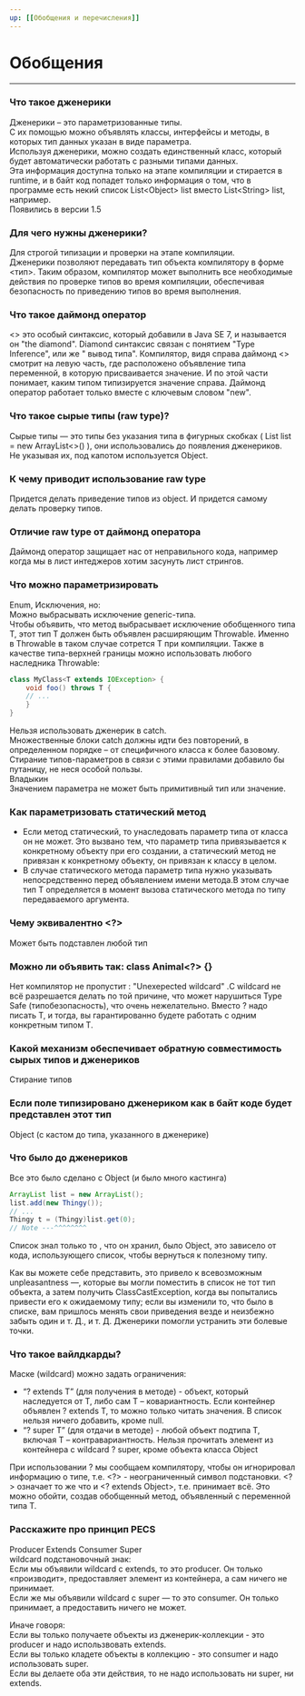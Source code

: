 ```yaml
---
up: [[Обобщения и перечисления]]
---
```

# Обобщения
---
### Что такое дженерики
Дженерики – это параметризованные типы.  
С их помощью можно объявлять классы, интерфейсы и методы, в которых тип данных указан в виде параметра.  
Используя дженерики, можно создать единственный класс, который будет автоматически работать с разными типами данных.  
Эта информация доступна только на этапе компиляции и стирается в runtime, и в байт код попадет только информация о том, что в программе есть некий список List\<Object> list вместо List\<String> list, например.  
Появились в версии 1.5

### Для чего нужны дженерики?
Для строгой типизации и проверки на этапе компиляции.  
Дженерики позволяют передавать тип объекта компилятору в форме <тип>. Таким образом, компилятор может выполнить все необходимые действия по проверке типов во время компиляции, обеспечивая безопасность по приведению типов во время выполнения.

### Что такое даймонд оператор
<> это особый синтаксис, который добавили в Java SE 7, и называется он "the diamond". Diamond синтаксис связан с понятием "Type Inference", или же " вывод типа". Компилятор, видя справа даймонд <> смотрит на левую часть, где расположено объявление типа переменной, в которую присваивается значение. И по этой части понимает, каким типом типизируется значение справа. Даймонд оператор работает только вместе с ключевым словом "new".

### Что такое сырые типы (raw type)?
Сырые типы — это типы без указания типа в фигурных скобках ( List list = new ArrayList<>() ), они использовались до появления дженериков.  
Не указывая их, под капотом используется Object.

### К чему приводит использование raw type
Придется делать приведение типов из оbject. И придется самому делать проверку типов.

### Отличие raw type от даймонд оператора
Даймонд оператор защищает нас от неправильного кода, например когда мы в лист интеджеров хотим засунуть лист стрингов.

### Что можно параметризировать
Enum, Исключения, но:  
Можно выбрасывать исключение generic-типа.  
Чтобы объявить, что метод выбрасывает исключение обобщенного типа T, этот тип T должен быть объявлен расширяющим Throwable. Именно в Throwable в таком случае сотрется T при компиляции. Также в качестве типа-верхней границы можно использовать любого наследника Throwable:  
```java
class MyClass<T extends IOException> {  
	void foo() throws T {  
	// ...  
	}  
}  
```
Нельзя использовать дженерик в catch.  
Множественные блоки catch должны идти без повторений, в определенном порядке – от специфичного класса к более базовому. Стирание типов-параметров в связи с этими правилами добавило бы путаницу, не неся особой пользы.  
Владыкин  
Значением параметра не может быть примитивный тип или значение.

### Как параметризовать статический метод
* Если метод статический, то унаследовать параметр типа от класса он не может. Это вызвано тем, что параметр типа привязывается к конкретному объекту при его создании, а статический метод не привязан к конкретному объекту, он привязан к классу в целом. 
* В случае статического метода параметр типа нужно указывать непосредственно перед объявлением имени метода.В этом случае тип T определяется в момент вызова статического метода по типу передаваемого аргумента.

### Чему эквивалентно \<?>
Может быть подставлен любой тип

### Можно ли объявить так: class Animal\<?> {}
Нет компилятор не пропустит : "Unexepected wildcard" .С wildcard не всё разрешается делать по той причине, что может нарушиться Type Safe (типобезопасность), что очень нежелательно. Вместо ? надо писать Т, и тогда, вы гарантированно будете работать с одним конкретным типом Т.

### Какой механизм обеспечивает обратную совместимость сырых типов и дженериков
Стирание типов

### Если поле типизировано дженериком как в байт коде будет представлен этот тип
Object (c кастом до типа, указанного в дженерике)  

### Что было до дженериков
Все это было сделано с Object (и было много кастинга)  
```java
ArrayList list = new ArrayList();  
list.add(new Thingy());  
// ...  
Thingy t = (Thingy)list.get(0);  
// Note ---^^^^^^^^  
```
Список знал только то , что он хранил, было Object, это зависело от кода, использующего список, чтобы вернуться к полезному типу.  
  
Как вы можете себе представить, это привело к всевозможным unpleasantness —, которые вы могли поместить в список не тот тип объекта, а затем получить ClassCastException, когда вы попытались привести его к ожидаемому типу; если вы изменили то, что было в списке, вам пришлось менять свои приведения везде и неизбежно забыть один и т. Д., и т. Д. Дженерики помогли устранить эти болевые точки.

### Что такое вайлдкарды? 
Маске (wildcard) можно задать ограничения:  
* “? extends T” (для получения в методе) - объект, который наследуется от Т, либо сам Т – ковариантность.  Если контейнер объявлен ? extends T, то можно только читать значения. В список нельзя ничего добавить, кроме null.  
* “? super T” (для отдачи в методе) - любой объект подтипа Т, включая Т – контравариантность. Нельзя прочитать элемент из контейнера с wildcard ? super, кроме объекта класса Object  
  
При использовании ? мы сообщаем компилятору, чтобы он игнорировал информацию о типе, т.е. \<?> - неограниченный символ подстановки. \<?> означает то же что и \<? extends Object>, т.е. принимает всё. Это можно обойти, создав обобщенный метод, объявленный с переменной типа T.

### Расскажите про принцип PECS
Producer Extends Consumer Super  
wildcard подстановочный знак:  
Если мы объявили wildcard с extends, то это producer. Он только «производит», предоставляет элемент из контейнера, а сам ничего не принимает.  
Если же мы объявили wildcard с super — то это consumer. Он только принимает, а предоставить ничего не может.  
  
Иначе говоря:  
Если вы только получаете объекты из дженерик-коллекции - это producer и надо использвовать extends.  
Если вы только кладете объекты в коллекцию - это consumer и надо использовать super.  
Если вы делаете оба эти действия, то не надо использовать ни super, ни extends.
